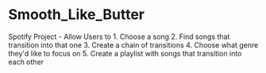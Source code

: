 # Smooth_Like_Butter
Spotify Project - Allow Users to 1. Choose a song 2. Find songs that transition into that one 3. Create a chain of transitions 4. Choose what genre they'd like to focus on 5. Create a playlist with songs that transition into each other

